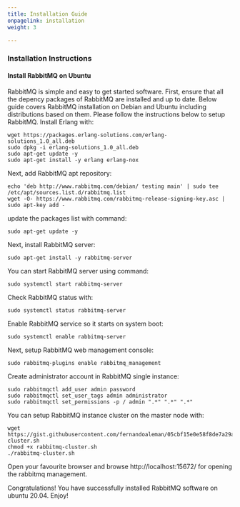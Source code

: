 ```yaml
---
title: Installation Guide
onpagelink: installation
weight: 3

---
```


### **Installation Instructions**

#### **Install RabbitMQ on Ubuntu**

RabbitMQ is simple and easy to get started software. First, ensure that all the depency packages of RabbitMQ are installed and up to date. Below guide covers RabbitMQ installation on Debian and Ubuntu including distributions based on them. Please follow the instructions below to setup RabbitMQ. Install Erlang with:

    wget https://packages.erlang-solutions.com/erlang-solutions_1.0_all.deb
    sudo dpkg -i erlang-solutions_1.0_all.deb
    sudo apt-get update -y
    sudo apt-get install -y erlang erlang-nox

Next, add RabbitMQ apt repository:

    echo 'deb http://www.rabbitmq.com/debian/ testing main' | sudo tee /etc/apt/sources.list.d/rabbitmq.list
    wget -O- https://www.rabbitmq.com/rabbitmq-release-signing-key.asc | sudo apt-key add -

update the packages list with command:

    sudo apt-get update -y

Next, install RabbitMQ server:

    sudo apt-get install -y rabbitmq-server

You can start RabbitMQ server using command:

    sudo systemctl start rabbitmq-server

Check RabbitMQ status with:

    sudo systemctl status rabbitmq-server

Enable RabbitMQ service so it starts on system boot:

    sudo systemctl enable rabbitmq-server

Next, setup RabbitMQ web management console: 

    sudo rabbitmq-plugins enable rabbitmq_management

Create administrator account in RabbitMQ single instance:

    sudo rabbitmqctl add_user admin password 
    sudo rabbitmqctl set_user_tags admin administrator
    sudo rabbitmqctl set_permissions -p / admin ".*" ".*" ".*"

You can setup RabbitMQ instance cluster on the master node with:

    wget https://gist.githubusercontent.com/fernandoaleman/05cbf15e0e58f8de7a29a21b24f9debb/raw/55efa7b36c245a9f6ffa3bcd2382c078cce0e9a2/rabbitmq-cluster.sh
    chmod +x rabbitmq-cluster.sh
    ./rabbitmq-cluster.sh

Open your favourite browser and browse http://localhost:15672/ for opening the rabbitmq management.

Congratulations! You have successfully installed RabbitMQ software on ubuntu 20.04. Enjoy!
